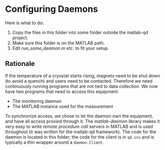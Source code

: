 # Configuring Daemons

Here is what to do:

1. Copy the files in this folder into some folder outside the matlab-qd project.
2. Make sure this folder is on the MATLAB path.
3. Edit *run_some_deamon.m* etc. to fit your setup.

## Rationale

If the temperature of a cryostat starts rising, magnets need to be shut down
(to avoid a quench) and users need to be contacted. Therefore we need
continuously running programs that are not tied to data collection. We now
have two programs that need to access this equipment:

* The monitoring daemon
* The MATLAB instance used for the measurement

To synchronize access, we chose to let the daemon own the equipment, and have
all access proxied through it. The *matlab-daemon* library makes it very easy
to write *remote procedure call* servers in MATLAB and is used throughout (it
was written for the matlab-qd framework). The code for the daemon is located
in this folder; the code for the client is in `qd.ins` and is typically a
thin wrapper around a `daemon.Client`.
